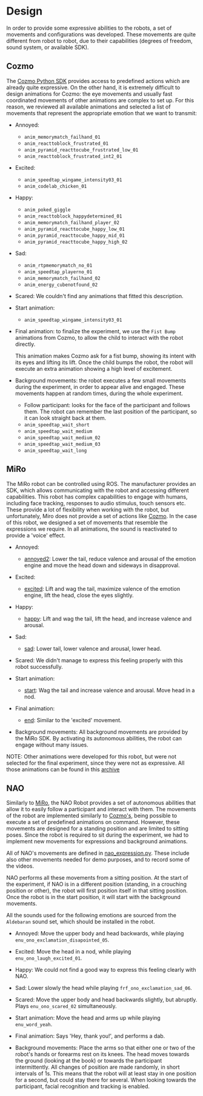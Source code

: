 # Design

In order to provide some expressive abilities to the robots, a set of movements and configurations
was developed.
These movements are quite different from robot to robot, due to their capabilities (degrees of
freedom, sound system, or available SDK).

## Cozmo

The [Cozmo Python SDK](https://pypi.org/project/cozmo) provides access to predefined actions which
are already quite expressive.
On the other hand, it is extremely difficult to design animations for Cozmo:
the eye movements and usually fast coordinated movements of other animations are complex to set up.
For this reason, we reviewed all available animations and selected a list of movements that
represent the appropriate emotion that we want to transmit:

- Annoyed:

  - `anim_memorymatch_failhand_01`
  - `anim_reacttoblock_frustrated_01`
  - `anim_pyramid_reacttocube_frustrated_low_01`
  - `anim_reacttoblock_frustrated_int2_01`

- Excited:

  - `anim_speedtap_wingame_intensity03_01`
  - `anim_codelab_chicken_01`

- Happy:

  - `anim_poked_giggle`
  - `anim_reacttoblock_happydetermined_01`
  - `anim_memorymatch_failhand_player_02`
  - `anim_pyramid_reacttocube_happy_low_01`
  - `anim_pyramid_reacttocube_happy_mid_01`
  - `anim_pyramid_reacttocube_happy_high_02`

- Sad:

  - `anim_rtpmemorymatch_no_01`
  - `anim_speedtap_playerno_01`
  - `anim_memorymatch_failhand_02`
  - `anim_energy_cubenotfound_02`

- Scared: We couldn't find any animations that fitted this description.

- Start animation:

  - `anim_speedtap_wingame_intensity03_01`

- Final animation:
  to finalize the experiment, we use the `Fist Bump` animations from Cozmo, to allow the child to
  interact with the robot directly.

  This animation makes Cozmo ask for a fist bump, showing its intent with its eyes and lifting its
  lift.
  Once the child bumps the robot, the robot will execute an extra animation showing a high level of
  excitement.

- Background movements:
  the robot executes a few small movements during the experiment, in order to appear alive and
  engaged.
  These movements happen at random times, during the whole experiment.

  - Follow participant:
    looks for the face of the participant and follows them.
    The robot can remember the last position of the participant, so it can look straight back at
    them.
  - `anim_speedtap_wait_short`
  - `anim_speedtap_wait_medium`
  - `anim_speedtap_wait_medium_02`
  - `anim_speedtap_wait_medium_03`
  - `anim_speedtap_wait_long`

## MiRo

The MiRo robot can be controlled using ROS.
The manufacturer provides an SDK, which allows communicating with the robot and accessing different
capabilities.
This robot has complex capabilities to engage with humans, including face tracking, responses to
audio stimulus, touch sensors etc.
These provide a lot of flexibility when working with the robot, but unfortunately, Miro does not
provide a set of actions like [Cozmo](#cozmo).
In the case of this robot, we designed a set of movements that resemble the expressions we require.
In all animations, the sound is reactivated to provide a 'voice' effect.

- Annoyed:

  - [annoyed2](../readingtorobot/MiRo/animations/annoyed2.json):
    Lower the tail, reduce valence and arousal of the emotion engine and move the head down and
    sideways in disapproval.

- Excited:

  - [excited](../readingtorobot/MiRo/animations/excited2.json):
    Lift and wag the tail, maximize valence of the emotion engine, lift the head, close
    the eyes slightly.

- Happy:

  - [happy](../readingtorobot/MiRo/animations/happy1.json):
    Lift and wag the tail, lift the head, and increase valence and arousal.

- Sad:

  - [sad](../readingtorobot/MiRo/animations/sad1.json):
    Lower tail, lower valence and arousal, lower head.

- Scared: We didn't manage to express this feeling properly with this robot successfully.

- Start animation:

  - [start](../readingtorobot/MiRo/animations/start.json):
    Wag the tail and increase valence and arousal. Move head in a nod.

- Final animation:

  - [end](../readingtorobot/MiRo/animations/end.json):
    Similar to the 'excited' movement.

- Background movements:
  All background movements are provided by the MiRo SDK.
  By activating its autonomous abilities, the robot can engage without many issues.

NOTE: Other animations were developed for this robot, but were not selected for the final
experiment, since they were not as expressive.
All those animations can be found in this [archive](../readingtorobot/MiRo/animations/archived)

## NAO

Similarly to [MiRo](#miro), the NAO Robot provides a set of autonomous abilities that allow it to
easily follow a participant and interact with them.
The movements of the robot are implemented similarly to [Cozmo's](#cozmo), being possible to
execute a set of predefined animations on command.
However, these movements are designed for a standing position and are limited to sitting poses.
Since the robot is required to sit during the experiment, we had to implement new movements for
expressions and background animations.

All of NAO's movements are defined in [nao_expression.py](../readingtorobot/NAO/nao_expression.py).
These include also other movements needed for demo purposes, and to record some of the videos.

NAO performs all these movements from a sitting position.
At the start of the experiment, if NAO is in a different position (standing, in a crouching
position or other), the robot will first position itself in that sitting position.
Once the robot is in the start position, it will start with the background movements.

All the sounds used for the following emotions are sourced from the `Aldebaran` sound set, which
should be installed in the robot.

- Annoyed:
  Move the upper body and head backwards, while playing `enu_ono_exclamation_disapointed_05`.

- Excited:
  Move the head in a nod, while playing `enu_ono_laugh_excited_01`.

- Happy:
  We could not find a good way to express this feeling clearly with NAO.

- Sad:
  Lower slowly the head while playing `frf_ono_exclamation_sad_06`.

- Scared:
  Move the upper body and head backwards slightly, but abruptly.
  Plays `enu_ono_scared_02` simultaneously.

- Start animation:
  Move the head and arms up while playing `enu_word_yeah`.

- Final animation:
  Says 'Hey, thank you!', and performs a dab.

- Background movements:
  Place the arms so that either one or two of the robot's hands or forearms rest on its knees.
  The head moves towards the ground (looking at the book) or towards the participant intermittently.
  All changes of position are made randomly, in short intervals of 1s.
  This means that the robot will at least stay in one position for a second, but could stay there
  for several.
  When looking towards the participant, facial recognition and tracking is enabled.
